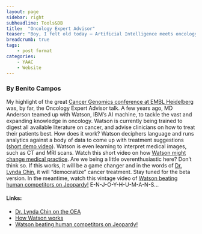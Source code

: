 ```yaml
---
layout: page
sidebar: right
subheadline: Tools&DB
title:  "Oncology Expert Advisor"
teaser: "Boy, I felt old today – Artificial Intelligence meets oncology"
breadcrumb: true
tags:
    - post format
categories:
    - YAAC
    - Website
---
```





### By Benito Campos

My highlight of the great <a href="http://www.embl.de/training/events/2015/CAN15-01/" target="_blank">Cancer Genomics conference at EMBL Heidelberg</a> was, by far, the Oncology Expert Advisor talk. A few years ago, MD Anderson teamed up with Watson, IBM’s AI machine, to tackle the vast and expanding knowledge in oncology. Watson is currently being trained to digest all available literature on cancer, and advise clinicians on how to treat their patients best. How does it work? Watson deciphers language and runs analytics against a body of data to come up with treatment suggestions (<a href="https://www.youtube.com/watch?v=_Xcmh1LQB9I" target="_blank">short demo video</a>). Watson is even learning to interpret medical images, such as CT and MRI scans. Watch this short video on how <a href="https://www.youtube.com/watch?v=CtyYI7ou2B0" target="_blank">Watson might change medical practice</a>. Are we being a little overenthusiastic here? Don’t think so. If this works, it will be a game changer and in the words of <a href="http://asmarterplanet.com/blog/2014/07/31187.html" target="_blank">Dr. Lynda Chin</a>, it will “democratize” cancer treatment. Stay tuned for the beta version. In the meantime, watch this vintage video of <a href="https://www.youtube.com/watch?v=lI-M7O_bRNg" target="_blank">Watson beating human competitors on Jeopardy!</a> E-N-J-O-Y-H-U-M-A-N-S...

#### Links: 
- <a href="http://asmarterplanet.com/blog/2014/07/31187.html" target="_blank">Dr. Lynda Chin on the OEA</a>
- <a href="https://www.youtube.com/watch?v=_Xcmh1LQB9I" target="_blank">How Watson works</a>
- <a href="https://www.youtube.com/watch?v=lI-M7O_bRNg" target="_blank">Watson beating human competitors on Jeopardy!</a>

